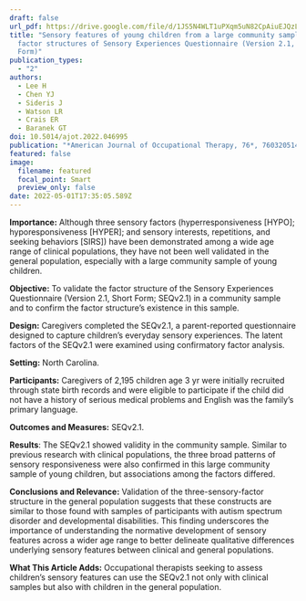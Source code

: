```yaml
---
draft: false
url_pdf: https://drive.google.com/file/d/1JS5N4WLT1uPXqm5uN82CpAiuEJQzLwwP/view?usp=share_link
title: "Sensory features of young children from a large community sample: Latent
  factor structures of Sensory Experiences Questionnaire (Version 2.1, Short
  Form)"
publication_types:
  - "2"
authors:
  - Lee H
  - Chen YJ
  - Sideris J
  - Watson LR
  - Crais ER
  - Baranek GT
doi: 10.5014/ajot.2022.046995
publication: "*American Journal of Occupational Therapy, 76*, 7603205140"
featured: false
image:
  filename: featured
  focal_point: Smart
  preview_only: false
date: 2022-05-01T17:35:05.589Z
---
```

**Importance:** Although three sensory factors (hyperresponsiveness \[HYPO]; hyporesponsiveness \[HYPER]; and sensory interests, repetitions, and seeking behaviors \[SIRS]) have been demonstrated among a wide age range of clinical populations, they have not been well validated in the general population, especially with a large community sample of young children.

**Objective:** To validate the factor structure of the Sensory Experiences Questionnaire (Version 2.1, Short Form; SEQv2.1) in a community sample and to confirm the factor structure’s existence in this sample.

**Design:** Caregivers completed the SEQv2.1, a parent-reported questionnaire designed to capture children’s everyday sensory experiences. The latent factors of the SEQv2.1 were examined using confirmatory factor analysis.

**Setting:** North Carolina.

**Participants:** Caregivers of 2,195 children age 3 yr were initially recruited through state birth records and were eligible to participate if the child did not have a history of serious medical problems and English was the family’s primary language.

**Outcomes and Measures:** SEQv2.1.

**Results**: The SEQv2.1 showed validity in the community sample. Similar to previous research with clinical populations, the three broad patterns of sensory responsiveness were also confirmed in this large community sample of young children, but associations among the factors differed.

**Conclusions and Relevance:** Validation of the three-sensory-factor structure in the general population suggests that these constructs are similar to those found with samples of participants with autism spectrum disorder and developmental disabilities. This finding underscores the importance of understanding the normative development of sensory features across a wider age range to better delineate qualitative differences underlying sensory features between clinical and general populations.

**What This Article Adds:** Occupational therapists seeking to assess children’s sensory features can use the SEQv2.1 not only with clinical samples but also with children in the general population.
